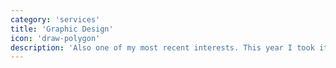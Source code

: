 ```yaml
---
category: 'services'
title: 'Graphic Design'
icon: 'draw-polygon'
description: 'Also one of my most recent interests. This year I took it upon myself to learn digital drawing through tools like GIMP and Photoshop, though I'd much rather support the open-source project. No gallery with my drawings as of yet, but one of my next projects for sure.'
---
```

